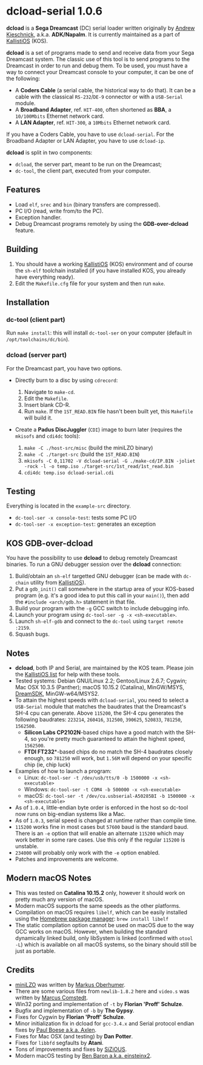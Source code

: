 # dcload-serial 1.0.6

**dcload** is a **Sega Dreamcast** (DC) serial loader written originally by 
[Andrew Kieschnick](http://napalm-x.thegypsy.com/andrewk/dc/), a.k.a.
**ADK/Napalm**. It is currently maintained as a part of 
[KallistiOS](http://gamedev.allusion.net/softprj/kos/) (KOS).

**dcload** is a set of programs made to send and receive data from your Sega
Dreamcast system. The classic use of this tool is to send programs to the
Dreamcast in order to run and debug them. To be used, you must have a way to
connect your Dreamcast console to your computer, it can be one of the following:

* A **Coders Cable** (a serial cable, the historical way to do that). It can be
  a cable with the classical `RS-232`/`DE-9` connector or with a 
  `USB-Serial` module.
* A **Broadband Adapter**, ref. `HIT-400`, often shortened as **BBA**, a 
  `10/100Mbits` Ethernet network card.
* A **LAN Adapter**, ref. `HIT-300`, a `10Mbits` Ethernet network card.

If you have a Coders Cable, you have to use `dcload-serial`. For the Broadband
Adapter or LAN Adapter, you have to use `dcload-ip`.

**dcload** is split in two components:

* `dcload`, the server part, meant to be run on the Dreamcast;
* `dc-tool`, the client part, executed from your computer.

## Features

* Load `elf`, `srec` and `bin` (binary transfers are compressed).
* PC I/O (read, write from/to the PC).
* Exception handler.
* Debug Dreamcast programs remotely by using the **GDB-over-dcload** feature.

## Building

1. You should have a working 
   [KallistiOS](http://gamedev.allusion.net/softprj/kos/) (KOS) environment and
   of course the `sh-elf` toolchain installed (if you have installed KOS, you 
   already have everything ready).
2. Edit the `Makefile.cfg` file for your system and then run `make`.

## Installation

### dc-tool (client part)

Run `make install`: this will install `dc-tool-ser` on your computer (default in
`/opt/toolchains/dc/bin`).

### dcload (server part)

For the Dreamcast part, you have two options.
   
* Directly burn to a disc by using `cdrecord`:
  1. Navigate to `make-cd`.
  2. Edit the `Makefile`.
  3. Insert blank CD-R.
  4. Run `make`. If the `1ST_READ.BIN` file hasn't been built yet, this 
     `Makefile` will build it.
 
* Create a **Padus DiscJuggler** (`CDI`) image to burn later (requires 
  the `mkisofs` and `cdi4dc` tools):
  1. `make -C ./host-src/misc` (build the miniLZO binary)
  2. `make -C ./target-src` (build the `1ST_READ.BIN`)
  3. `mkisofs -C 0,11702 -V dcload-serial -G ./make-cd/IP.BIN -joliet -rock -l -o temp.iso ./target-src/1st_read/1st_read.bin`
  4. `cdi4dc temp.iso dcload-serial.cdi`

## Testing

Everything is located in the `example-src` directory.

* `dc-tool-ser -x console-test`: tests some PC I/O
* `dc-tool-ser -x exception-test`: generates an exception

## KOS GDB-over-dcload

You have the possibility to use **dcload** to debug remotely Dreamcast binaries.
To run a GNU debugger session over the **dcload** connection:

1. Build/obtain an `sh-elf` targetted GNU debugger (can be made with `dc-chain`
   utility from [KallistiOS](http://gamedev.allusion.net/softprj/kos/)).
2. Put a `gdb_init()` call somewhere in the startup area of your
   KOS-based program (e.g. it's a good idea to put this call in your `main()`),
   then add the `#include <arch/gdb.h>` statement in that file.
3. Build your program with the `-g` GCC switch to include debugging info.
4. Launch your program using `dc-tool-ser -g -x <sh-executable>`.
5. Launch `sh-elf-gdb` and connect to the `dc-tool` using `target remote :2159`.
6. Squash bugs.

## Notes

* **dcload**, both IP and Serial, are maintained by the KOS
  team. Please join the [KallistiOS list](http://sf.net/projects/cadcdev/) 
  for help with these tools.
* Tested systems: Debian GNU/Linux 2.2; Gentoo/Linux 2.6.7; Cygwin;
  Mac OSX 10.3.5 (Panther); macOS 10.15.2 (Catalina), MinGW/MSYS, 
  [DreamSDK](https://www.dreamsdk.org), MinGW-w64/MSYS2.
* To attain the highest speeds with `dcload-serial`, you need to select a `USB-Serial` module that matches the baudrates that the Dreamcast's SH-4 cpu can generate. Above `115200`, the SH-4 cpu generates the following baudrates: `223214`, `260416`, `312500`, `390625`, `520833`, `781250`, `1562500`. 
  * **Silicon Labs CP2102N**-based chips have a good match with the SH-4, so you're pretty much guaranteed to attain the highest speed, `1562500`.
  * **FTDI FT232***-based chips do no match the SH-4 baudrates closely enough, so `781250` will work, but `1.56M` will depend on your specific chip (ie, chip luck)
* Examples of how to launch a program:
  * Linux:   `dc-tool-ser -t /dev/usb/tts/0 -b 1500000 -x <sh-executable>`
  * Windows: `dc-tool-ser -t COM4 -b 500000 -x <sh-executable>`
  * macOS:   `dc-tool-ser -t /dev/cu.usbserial-A50285BI -b 1500000 -x <sh-executable>`
* As of `1.0.4`, little-endian byte order is enforced in the host so dc-tool
  now runs on big-endian systems like a Mac.
* As of `1.0.3`, serial speed is changed at runtime rather than compile time. 
* `115200` works fine in most cases but `57600` baud is the standard baud.
  There is an `-e` option that will enable an alternate `115200` which may work
  better in some rare cases. Use this only if the regular `115200` is unstable.
* `234000` will probably only work with the `-e` option enabled.
* Patches and improvements are welcome.

## Modern macOS Notes

* This was tested on **Catalina 10.15.2** only, however it should work on pretty
  much any version of macOS. 
* Modern macOS supports the same speeds as the other platforms.
* Compilation on macOS requires `libelf`, which can be easily installed using
  the [Homebrew package manager](https://brew.sh): `brew install libelf`
* The static compilation option cannot be used on macOS due to the way GCC
  works on macOS. However, when building the standard dynamically linked build,
  only libSystem is linked (confirmed with `otool -L`) which is available on
  all macOS systems, so the binary should still be just as portable.

## Credits

* [miniLZO](http://www.oberhumer.com/opensource/lzo/) was written by 
  [Markus Oberhumer](http://www.oberhumer.com/).
* There are some various files from `newlib-1.8.2` here and `video.s` was
  written by [Marcus Comstedt](https://mc.pp.se/dc/).
* Win32 porting and implementation of `-t` by **Florian 'Proff' Schulze**.
* Bugfix and implementation of `-b` by **The Gypsy**.
* Fixes for Cygwin by **Florian 'Proff' Schulze**.
* Minor initialization fix in dcload for `gcc-3.4.x` and Serial protocol endian
  fixes by [Paul Boese a.k.a. Axlen](http://archives.dcemulation.org/www.axlen.com/www.geocities.com/pboese_sbcglobal.net/index.html).
* Fixes for Mac OSX (and testing) by **Dan Potter**.
* Fixes for `libbfd` segfaults by **Atani**.
* Tons of improvements and fixes by [SiZiOUS](https://sizious.com).
* Modern macOS testing by [Ben Baron a.k.a. einsteinx2](https://twitter.com/einsteinx2).
